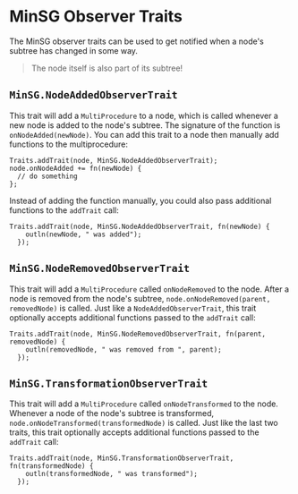 <!------------------------------------------------------------------------------------------------
This work is licensed under the Creative Commons Attribution-ShareAlike 4.0 International License.
 To view a copy of this license, visit http://creativecommons.org/licenses/by-sa/4.0/.
 Author: Henrik Heine (hheine@mail.uni-paderborn.de)
 PADrend Version 1.0.0
------------------------------------------------------------------------------------------------->

# MinSG Observer Traits
The MinSG observer traits can be used to get notified when a node's subtree has changed in some way.
> The node itself is also part of its subtree!

## `MinSG.NodeAddedObserverTrait`
This trait will add a `MultiProcedure` to a node, which is called whenever a new node is added to the node's subtree. The signature of the function is `onNodeAdded(newNode)`.
You can add this trait to a node then manually add functions to the multiprocedure:
```
Traits.addTrait(node, MinSG.NodeAddedObserverTrait);
node.onNodeAdded += fn(newNode) {
  // do something
};
```
Instead of adding the function manually, you could also pass additional functions to the `addTrait` call:
```
Traits.addTrait(node, MinSG.NodeAddedObserverTrait, fn(newNode) {
    outln(newNode, " was added");
  });
```

## `MinSG.NodeRemovedObserverTrait`
This trait will add a `MultiProcedure` called `onNodeRemoved` to the node.
After a node is removed from the node's subtree, `node.onNodeRemoved(parent, removedNode)` is called. Just like a `NodeAddedObserverTrait`, this trait optionally accepts additional functions passed to the `addTrait` call:
```
Traits.addTrait(node, MinSG.NodeRemovedObserverTrait, fn(parent, removedNode) {
    outln(removedNode, " was removed from ", parent);
  });
```

## `MinSG.TransformationObserverTrait`
This trait will add a `MultiProcedure` called `onNodeTransformed` to the node. Whenever a node of the node's subtree is transformed, `node.onNodeTransformed(transformedNode)` is called.
Just like the last two traits, this trait optionally accepts additional functions passed to the `addTrait` call:
```
Traits.addTrait(node, MinSG.TransformationObserverTrait, fn(transformedNode) {
    outln(transformedNode, " was transformed");
  });
```
